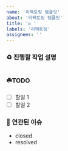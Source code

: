 ```yaml
---
name: '리팩토링 템플릿'
about: '리팩토링 템플릿'
title: '♻️ '
labels: '리팩토링'
assignees: ''
---
```


### ♻️ 진행할 작업 설명

<!-- 진행할 작업에 대해 간단하게 설명해주세염 -->

```markdown

```

### ☘️TODO

<!-- 해당 작업을 수행하기 위해 해야 할 하위 태스크를 작성해주세염 -->

- [ ] 할일 1
- [ ] 할일 2

### 🐋 연관된 이슈

<!-- 연결된 이슈 정보를 작성해주세염 -->

- closed
- resolved
